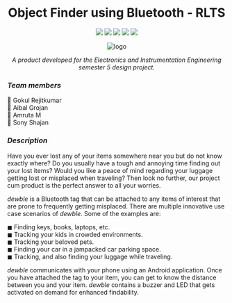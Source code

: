 <h1 align="center">Object Finder using Bluetooth - RLTS</h1>
<p align="center"> 
<img src="https://visitor-badge.glitch.me/badge?page_id=https://github.com/gokulrejith/Object-Finder-BT-RLTS/blob/main/README.md">
<img src="https://badges.pufler.dev/updated/gokulrejith/Object-Finder-BT-RLTS">
<img src="https://img.shields.io/npm/dy/gokulrejith">
<img src="https://badges.frapsoft.com/os/v1/open-source.svg?v=103" >
<img src="https://img.shields.io/badge/PRs-welcome-brightgreen.svg?style=flat">
</p>

<p align="center">
<img align="center" src = "https://github.com/gokulrejith/Object-Finder-BT-RLTS/blob/main/Images/logo.png" alt = "logo" />
</p>
<p align="center"><i>A product developed for the Electronics and Instrumentation Engineering semester 5 design project.</i></p>

### ***_Team members_*** 
🔸 Gokul Rejitkumar  <br>
🔸 Aibal Grojan      <br>
🔸 Amruta M          <br>
🔸 Sony Shajan       <br>

### ***_Description_***
Have you ever lost any of your items somewhere near you but do not know exactly where? Do you usually have a  tough and annoying time finding out your lost items? Would you like a peace of mind regarding your luggage getting lost or misplaced when traveling? Then look no further, our project cum product is the perfect answer to all your worries. <br>

_dewble_ is a Bluetooth tag that can be attached to any items of interest that are prone to frequently getting misplaced. There are multiple innovative use case scenarios of _dewble_. Some of the examples are: <br> 

◼ Finding keys, books, laptops, etc. <br>
◼ Tracking your kids in crowded environments. <br>
◼ Tracking your beloved pets. <br>
◼ Finding your car in a jampacked car parking space. <br>
◼ Tracking, and also finding your luggage while traveling.<br>

_dewble_ communicates with your phone using an Android application. Once you have attached the tag to your item, you can get to know the distance between you and your item. _dewble_ contains a buzzer and LED that gets activated on demand for enhanced findability. 
